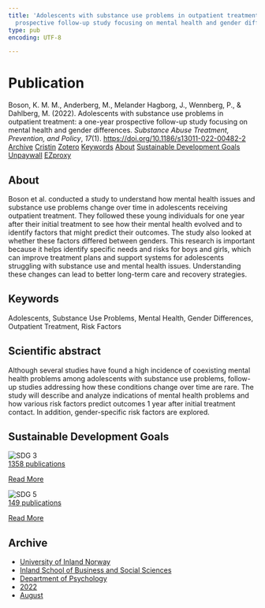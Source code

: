 ```yaml
---
title: 'Adolescents with substance use problems in outpatient treatment: a one-year
  prospective follow-up study focusing on mental health and gender differences'
type: pub
encoding: UTF-8

---
```

<h1>Publication</h1>
<article id="csl-bib-container-5FPCDHS4" class="csl-bib-container">
  <div class="csl-bib-body"> <div class="csl-entry">Boson, K. M. M., Anderberg, M., Melander Hagborg, J., Wennberg, P., &#38; Dahlberg, M. (2022). Adolescents with substance use problems in outpatient treatment: a one-year prospective follow-up study focusing on mental health and gender differences. <i>Substance Abuse Treatment, Prevention, and Policy</i>, <i>17</i>(1). <a href="https://doi.org/10.1186/s13011-022-00482-2">https://doi.org/10.1186/s13011-022-00482-2</a></div> </div>
  <div class="csl-bib-buttons">
    <a href="#taxonomy-article-5FPCDHS4" alt="archive" class="csl-bib-button">Archive</a>
    <a href="https://app.cristin.no/results/show.jsf?id=2042380" alt="Cristin" class="csl-bib-button">Cristin</a>
    <a href="http://zotero.org/groups/5881554/items/5FPCDHS4" alt="Zotero" class="csl-bib-button">Zotero</a>
    <a href="#keywords-article-5FPCDHS4" alt="keywords" class="csl-bib-button">Keywords</a>
    <a href="#about-article-5FPCDHS4" alt="about_pub" class="csl-bib-button">About</a>
    <a href="#sdg-article-5FPCDHS4" alt="sdg" class="csl-bib-button">Sustainable Development Goals</a>
    <a href="https://substanceabusepolicy.biomedcentral.com/counter/pdf/10.1186/s13011-022-00482-2" alt="Unpaywall" class="csl-bib-button">Unpaywall</a>
    <a href="https://substanceabusepolicy.biomedcentral.com/counter/pdf/10.1186/s13011-022-00482-2" alt="EZproxy" class="csl-bib-button">EZproxy</a>
  </div>
  <div id="csl-bib-meta-container-5FPCDHS4"></div>
</article>
<div id="csl-bib-meta-5FPCDHS4" class="csl-bib-meta">
  <article id="about-article-5FPCDHS4" class="about_pub-article">
    <h1>About</h1>
    Boson et al. conducted a study to understand how mental health issues and substance use problems change over time in adolescents receiving outpatient treatment. They followed these young individuals for one year after their initial treatment to see how their mental health evolved and to identify factors that might predict their outcomes. The study also looked at whether these factors differed between genders. This research is important because it helps identify specific needs and risks for boys and girls, which can improve treatment plans and support systems for adolescents struggling with substance use and mental health issues. Understanding these changes can lead to better long-term care and recovery strategies.
  </article>
  <article id="keywords-article-5FPCDHS4" class="keywords-article">
    <h1>Keywords</h1>
    Adolescents, Substance Use Problems, Mental Health, Gender Differences, Outpatient Treatment, Risk Factors
  </article>
  <article id="abstract-article-5FPCDHS4" class="abstract-article">
    <h1>Scientific abstract</h1>
    Although several studies have found a high incidence of coexisting mental health problems among adolescents with substance use problems, follow-up studies addressing how these conditions change over time are rare. The study will describe and analyze indications of mental health problems and how various risk factors predict outcomes 1 year after initial treatment contact. In addition, gender-specific risk factors are explored.
  </article>
  <article id="sdg-article-5FPCDHS4" class="sdg-article">
    <h1>Sustainable Development Goals</h1>
    <div class="sdg-container"><div id="sdg3" class="sdg">
        <img src="{{< params subfolder >}}images/sdg/sdg03_en.png" class="image" alt="SDG 3">
        <div class="sdg-overlay">
          <a href="/en/archive/?key=?sdg=3#archive" class="sdg-publication-count"><span>1358</span> publications</a>
          <p><a href="https://sdgs.un.org/goals/goal3" class="sdg-read-more">Read More</a></p>
        </div>
      </div> <div id="sdg5" class="sdg">
        <img src="{{< params subfolder >}}images/sdg/sdg05_en.png" class="image" alt="SDG 5">
        <div class="sdg-overlay">
          <a href="/en/archive/?key=?sdg=5#archive" class="sdg-publication-count"><span>149</span> publications</a>
          <p><a href="https://sdgs.un.org/goals/goal5" class="sdg-read-more">Read More</a></p>
        </div>
      </div></div>
  </article>
  <article id="taxonomy-article-5FPCDHS4" class="taxonomy-article">
    <h1>Archive</h1>
    <ul>
      <li>
        <a href="/en/archive/?key=3DCRN523">University of Inland Norway</a>
      </li>
      <li>
        <a href="/en/archive/?key=DU8Q9LN9">Inland School of Business and Social Sciences</a>
      </li>
      <li>
        <a href="/en/archive/?key=KTD9NXA8">Department of Psychology</a>
      </li>
      <li>
        <a href="/en/archive/?key=AEVGZCNC">2022</a>
      </li>
      <li>
        <a href="/en/archive/?key=CF8HB9HA">August</a>
      </li>
    </ul>
  </article>
</div>
